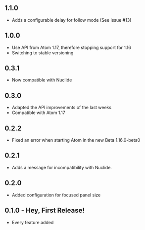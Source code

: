 ## 1.1.0
* Adds a configurable delay for follow mode (See Issue #13)

## 1.0.0

* Use API from Atom 1.17, therefore stopping support for 1.16
* Switching to stable versioning

## 0.3.1
* Now compatible with Nuclide

## 0.3.0
* Adapted the API improvements of the last weeks
* Compatible with Atom 1.17

## 0.2.2
* Fixed an error when starting Atom in the new Beta 1.16.0-beta0

## 0.2.1
* Adds a message for incompatibility with Nuclide.

## 0.2.0
* Added configuration for focused panel size

## 0.1.0 - Hey, First Release!
* Every feature added
